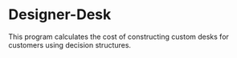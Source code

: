 # Designer-Desk
This program calculates the cost of constructing custom desks for customers using decision structures. 
